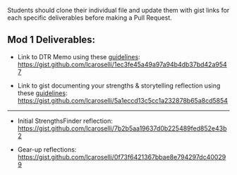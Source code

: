 Students should clone their individual file and update them with gist links for each specific deliverables before making a Pull Request. 

## Mod 1 Deliverables:
* Link to DTR Memo using these [guidelines](https://github.com/turingschool/career-development-curriculum/blob/master/module_one/dtr_guidelines_memo.md):
https://gist.github.com/lcaroselli/1ec3fe45a49a97a94b4db37bd42a9547

* Link to gist documenting your strengths & storytelling reflection using these [guidelines](https://github.com/turingschool/career-development-curriculum/blob/master/module_one/strengths_storytelling_reflection.md):
https://gist.github.com/lcaroselli/5a1eccd13c5cc1a232878b65a8cd5854

<hr />

* Initial StrengthsFinder reflection: <br />
https://gist.github.com/lcaroselli/7b2b5aa19637d0b225489fed852e43b2

* Gear-up reflections: <br />
https://gist.github.com/lcaroselli/0f73f6421367bbae8e794297dc400299
